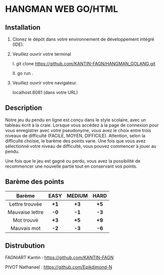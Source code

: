 # HANGMAN WEB GO/HTML

## Installation

1. Clonez le dépôt dans votre environnement de développement intégré (IDE).

2. Veuillez ouvrir votre terminal

    I. git clone https://github.com/KANTIN-FAGN/HANGMAN_GOLANG.git

    II. go run .

3. Veuillez ouvrir votre navigateur.

    localhost:8081 (dans votre URL)

## Description

Notre jeu du pendu en ligne est conçu dans le style scolaire, avec un tableau écrit à la craie. Lorsque vous accédez à la page de connexion pour vous enregistrer avec votre pseudonyme, vous avez le choix entre trois niveaux de difficulté (FACILE, MOYEN, DIFFICILE). Attention, selon la difficulté choisie, le barème des points varie. Une fois que vous avez sélectionné votre niveau de difficulté, vous pouvez commencer à jouer au pendu.
    
Une fois que le jeu est gagné ou perdu, vous avez la possibilité de recommencer une nouvelle partie tout en conservant vos points.

## Barème des points

|Barème         | EASY | MEDIUM | HARD |  
|:-------------:|:----:|:------:|:----:|  
|Lettre trouvée |**+1**|**+3**  |**+5**|  
|Mauvaise lettre|**-0**|**-1**  |**-3**|  
|Mot trouvé     |**+3**|**+5**  |**+9**|  
|Mauvais mot    |**-2**|**-3**  |**-6**|  

## Distrubution

FAGNIART Kantin : https://github.com/KANTIN-FAGN

PIVOT Nathanael : https://github.com/Epikdimond-N
